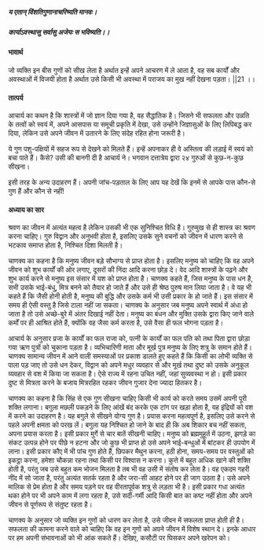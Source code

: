 ##### य एतान् विंशतिगुणानाचरिष्यति मानवः।
##### कार्याऽवस्थासु सर्वासु अजेयः स भविष्यति।। 

#### भावार्थ

जो व्यक्ति इन बीस गुणों को सीख लेता है अर्थात इन्हें अपने आचरण में ले आता है, वह सब कार्यों और अवस्थाओं में विजयी होता है अर्थात उसे किसी भी अवस्था में पराजय का मुख नहीं देखना पड़ता। ||21 ।।

#### तात्पर्य

आचार्य का कथन है कि शास्त्रों में जो ज्ञान दिया गया है, वह सैद्धांतिक है। जिसने भी सफलता और उन्नति के तत्वों को स्वयं में, अपने आसपास या समूची प्रकृति में देखा, उसे उन्होंने जिज्ञासुओं के लिए लिपिबद्ध कर दिया, लेकिन उसे अपने जीवन में उतारने के लिए संदेह रहित होना जरूरी है।

ये गुण पशु-पक्षियों में सहज रूप से देखने को मिलते हैं। इन्हें अपनाकर ही वे अस्तित्व की लड़ाई में स्वयं को बचा पाते हैं। कैसे? उसी की बानगी दी है आचार्य ने। भगवान दत्तात्रेय द्वारा २४ गुरुओं से कुछ-न-कुछ सीखना।

इसी तरह के अन्य उदाहरण हैं। अपनी जांच-पड़ताल के लिए आप यह देखें कि इनमें से आपके पास कौन-से गुण हैं और कौन से नहीं!

#### अध्याय का सार

श्रवण का जीवन में अत्यंत महत्व है लेकिन उसकी भी एक सुनिश्चित विधि है। गुरुमुख से ही शास्त्र का श्रवण करना चाहिए। गुरु विद्वान और अनुभवी होता है, इसलिए उसके सुने वचनों को जीवन में धारण करने से भटकाव समाप्त होता है, निश्चित दिशा मिलती है।

चाणक्य का कहना है कि मनुष्य जीवन बड़े सौभाग्य से प्राप्त होता है। इसलिए मनुष्य को चाहिए कि वह अपने जीवन को शुभ कार्यों की ओर लगाए, दूसरों की निंदा आदि करना छोड़ दे। वेद आदि शास्त्रों के पढ़ने और शुभ कार्य करने से मनुष्य इस संसार में यश को प्राप्त होता है। चाणक्य कहते हैं, जिस मनुष्य के पास धन है, सभी उसके भाई-बंधु, मित्र बनने को तैयार हो जाते हैं और उसे ही श्रेष्ठ पुरुष मान लिया जाता है। वे यह भी कहते हैं कि जैसी होनी होती है, मनुष्य की बुद्धि और उसके कर्म भी उसी प्रकार के हो जाते हैं। इस संसार में समय ही ऐसी वस्तु है जिसे टाला नहीं जा सकता। चाणक्य के अनुसार जब मनुष्य अपने स्वार्थ में अंधा हो जाता है तो उसे अच्छे-बुरे में अंतर दिखाई नहीं देता। मनुष्य का बंधन और मुक्ति उसके द्वारा किए जाने वाले कर्मों पर ही आश्रित होते हैं, क्योंकि वह जैसा कर्म करता है, उसे वैसा ही फल भोगना पड़ता है।

आचार्य के अनुसार प्रजा के कार्यों का फल राजा को, पत्नी के कार्यों का फल पति को तथा पिता द्वारा छोड़ा गया ऋण पुत्रों को चुकाना पड़ता है। व्यभिचारिणी माता और मूर्ख पुत्र मनुष्य के लिए शत्रु के समान होते हैं। चाणक्य सामान्य जीवन में आने वाली समस्याओं पर प्रकाश डालते हुए कहते हैं कि किसी का लोभी व्यक्ति से पाला पड़ जाए तो उसे धन देकर, विद्वान को अपने मधुर व्यवहार से और मूर्ख तथा दुष्ट को उसके अनुकूल व्यवहार से वश में किया जा सकता है। ऐसे राज्य में रहना उचित नहीं, जहां सुव्यवस्था न हो। इसी प्रकार दुष्ट से मित्रता करने के बजाय मित्ररहित रहकर जीवन गुजार देना ज्यादा हितकर है।

चाणक्य का कहना है कि सिंह से एक गुण सीखना चाहिए किसी भी कार्य को करते समय उसमें अपनी पूरी शक्ति लगाना। बगुला मछली पकड़ने के लिए आंखें बंद करके एक टांग पर खड़ा होता है, यह इंद्रियों को वश में करने का उदाहरण है। यह बगुले से सीखने योग्य गुण है। प्रयास करना महत्वपूर्ण है, इसलिए उसे करने से पहले अपनी क्षमता को परख लें। बगुला यह निश्चित हो जाने के बाद ही कि अब शिकार बच नहीं सकता, अपना प्रयास करता है। इसी प्रकार मुर्गे से चार बातें सीखनी चाहिए। मनुष्य को ब्रह्ममुहूर्त में उठना, झगड़े का संकट उत्पन्न होने पर पीछे न हटना और जो कुछ भी प्राप्त हो उसे अपने भाई-बन्धुओं में बांटकर ही उपयोग में लाना। इसी प्रकार कौए में भी पांच गुण होते हैं, छिपकर मैथुन करना, हठी होना, समय-समय पर वस्तुओं को इकट्ठा करना, हमेशा चौकन्ना रहना तथा किसी पर विश्वास न करना। कुत्ते में बहुत अधिक खाने की शक्ति होती है, परंतु जब उसे बहुत कम भोजन मिलता है तब भी वह उसी में संतोष कर लेता है। वह एकदम गहरी नींद में सो जाता है, परंतु अत्यंत सतर्क रहता है और जरा-सी आहट होने पर ही जाग उठता है। उसे अपने मालिक से प्रेम होता है और समय पड़ने पर वह वीरतापूर्वक शत्रु से लड़ता भी है। इसी प्रकार गधा अत्यंत थका होने पर भी अपने काम में लगा रहता है, उसे सर्दी-गर्मी आदि किसी बात का कष्ट नहीं होता और अपने जीवन से पूर्णरूप से संतुष्ट रहता है।

चाणक्य के अनुसार जो व्यक्ति इन गुणों को धारण कर लेता है, उसे जीवन में सफलता प्राप्त होती ही है। सफलता की कामना करने वाले को चाहिए कि वह इन गुणों को अपने जीवन में विशेष स्थान दे। इनके आधार पर हम अपनी संभावनाओं को भी आंक सकते हैं। देखिए, कसौटी पर घिसकर अपने खरेपन को।